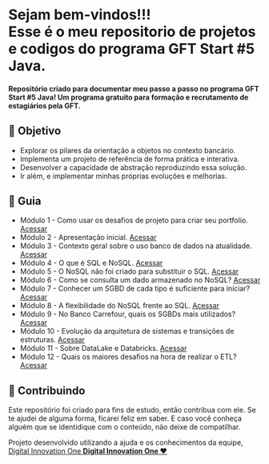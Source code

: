 
<h1> 
 Sejam bem-vindos!!! </br>
 Esse é o meu repositorio de projetos e codigos do programa GFT Start #5 Java. 
</h1>

<h4> 
 Repositório criado para documentar meu passo a passo no programa GFT Start #5 Java! 
 Um programa gratuito para formação e recrutamento de estagiários pela GFT.
</h4>


<h2 dir="auto"> 🎯 Objetivo </h2>
<ul dir="auto">
 <li> Explorar os pilares da orientação a objetos no contexto bancário. </li>
 <li> Implementa um projeto de referência de forma prática e interativa. </li>
 <li> Desenvolver a capacidade de abstração reproduzindo essa solução. </li>
 <li> Ir além, e implementar minhas próprias evoluções e melhorias. </li>


</ul>

<h2 dir="auto"> 🚦 Guia </h2>
<ul dir="auto">
 <li> Módulo 1 - Como usar os desafios de projeto para criar seu portfolio. <a href="https://"> Acessar </a></li>
 <li> Módulo 2 - Apresentação inicial. <a href="https://"> Acessar </a></li>
 <li> Módulo 3 - Contexto geral sobre o uso banco de dados na atualidade. <a href="https://"> Acessar </a></li>
 <li> Módulo 4 - O que é SQL e NoSQL. <a href="https://"> Acessar </a></li>
 <li> Módulo 5 - O NoSQL não foi criado para substituir o SQL. <a href="https://"> Acessar </a></li>
 <li> Módulo 6 - Como se consulta um dado armazenado no NoSQL? <a href="https://"> Acessar </a></li>
 <li> Módulo 7 - Conhecer um SGBD de cada tipo é suficiente para iniciar? <a href="https://"> Acessar </a></li>
 <li> Módulo 8 - A flexibilidade do NoSQL frente ao SQL. <a href="https://"> Acessar </a></li>
 <li> Módulo 9 - No Banco Carrefour, quais os SGBDs mais utilizados? <a href="https://"> Acessar </a></li>
 <li> Módulo 10 - Evolução da arquitetura de sistemas e transições de estruturas. <a href="https://"> Acessar </a></li>
 <li> Módulo 11 - Sobre DataLake e Databricks. <a href="https://"> Acessar </a></li>
 <li> Módulo 12 - Quais os maiores desafios na hora de realizar o ETL? <a href="https://"> Acessar </a></li>
 


</ul>


<h2 dir="auto"> 🤝 Contribuindo </h2>
<p dir="auto">
 Este repositório foi criado para fins de estudo, então contribua com ele. Se te ajudei de alguma forma, ficarei feliz em
saber. E caso você conheça alguém que se identidique com o conteúdo, não deixe de compatilhar.
</p>

<p dir="auto"> 
 Projeto desenvolvido utilizando a ajuda e os conhecimentos da equipe, 
 <a href=" https://www.dio.me/ "> Digital Innovation One <a href=" https://www.dio.me/"> 
 <strong>  Digital Innovation One ❤️ </strong> </a>
</p>
